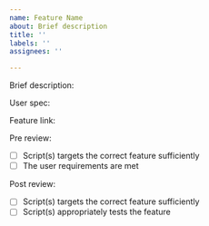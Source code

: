 ```yaml
---
name: Feature Name
about: Brief description
title: ''
labels: ''
assignees: ''

---
```


Brief description:


User spec:


Feature link:


Pre review:
- [ ] Script(s) targets the correct feature sufficiently
- [ ] The user requirements are met

Post review:
- [ ] Script(s) targets the correct feature sufficiently
- [ ] Script(s) appropriately tests the feature
